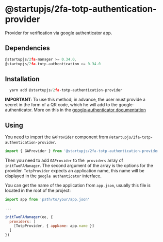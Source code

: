 # @startupjs/2fa-totp-authentication-provider

Provider for verification via google authenticator app.

## Dependencies

```js
@startupjs/2fa-manager >= 0.34.0,
@startupjs/2fa-totp-authentication >= 0.34.0
```

## Installation

```js
  yarn add @startupjs/2fa-totp-authentication-provider
```

**IMPORTANT**: To use this method, in advance, the user must provide a secret in the form of a QR code, which he will add to the google-authenticator. More on this in the [google-authenticator documentation](/docs/libraries/2fa/2fa-totp-authentication)

## Using

You need to import the `GAProvider` component from `@startupjs/2fa-totp-authentication-provider`.

```js
import { GAProvider } from '@startupjs/2fa-totp-authentication-provider'
```

Then you need to add `GAProvider` to the` providers` array of `initTwoFAManager`. The second argument of the array is the options for the provider. `TotpProvider` expects an application name, this name will be displayed in the `google authenticator` interface.

You can get the name of the application from `app.json`, usually this file is located in the root of the project:

```js
import app from 'path/to/your/app.json'

...

initTwoFAManager(ee, {
  providers: [
    [TotpProvider, { appName: app.name }]
  ]
})
```
